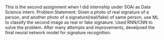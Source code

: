 
This is the second assignment when I did internship under SOAi as Data Science intern. 
Problem Statement: Given a photo of real signature of a person, and another photo of a signature(real/fake) of same person, use ML to classify the second image as real or fake signature.
Used RNN/CNN to solve the problem. After many attempts and improvements, develpoed the final neural network model for signature recognition.
